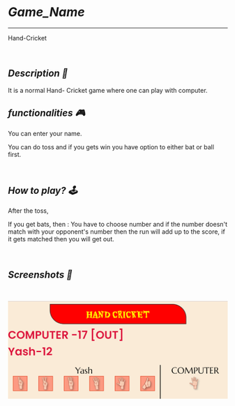 # _Game_Name_

---

Hand-Cricket

<br>

## _Description 📃_

 It is a normal Hand- Cricket game where one can play with computer.

## _functionalities 🎮_

You can enter your name.

You can do toss and if you gets win you have option to either bat or ball first.

<br>

## _How to play? 🕹️_

After the toss,

If you get bats, then :
 You have to choose number and if the number doesn't match with your opponent's number then the run will add up to the score, if it gets matched then you will get out.




<br>

## _Screenshots 📸_

<br>

![image](../../assets/images/Hand_cricket.png)

<br>
